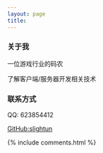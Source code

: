 ```yaml
---
layout: page
title:  
---
```


<h3> 关于我 </h3> 

一位游戏行业的码农
<p>
了解客户端/服务器开发相关技术
<p>

<h3> 联系方式 </h3> 
<p>
QQ: 623854412
<p>
<a href="https://github.com/slightun"> GitHub:slightun </a>

{% include comments.html %}



